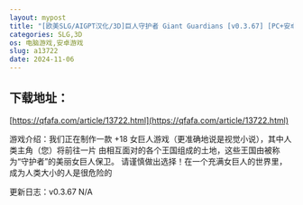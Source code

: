 ```yaml
---
layout: mypost
title: "[欧美SLG/AIGPT汉化/3D]巨人守护者 Giant Guardians [v0.3.67] [PC+安卓/3.17G]"
categories: SLG,3D
os: 电脑游戏,安卓游戏
slug: a13722
date: 2024-11-06
---
```


## 下载地址：

[https://qfafa.com/article/13722.html](https://qfafa.com/article/13722.html)

游戏介绍：我们正在制作一款 +18 女巨人游戏（更准确地说是视觉小说），其中人类主角（您）将前往一片
由相互面对的各个王国组成的土地，这些王国由被称为“守护者”的美丽女巨人保卫。
请谨慎做出选择！在一个充满女巨人的世界里，成为人类大小的人是很危险的

更新日志：v0.3.67
N/A